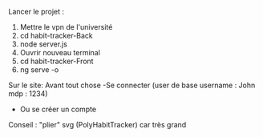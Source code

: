Lancer le projet :
1) Mettre le vpn de l'université 
2) cd habit-tracker-Back
3) node server.js
4) Ouvrir nouveau terminal
5) cd habit-tracker-Front
6) ng serve -o

Sur le site:
Avant tout chose
-Se connecter (user de base username : John mdp : 1234)
- Ou se créer un compte

Conseil : "plier" svg (PolyHabitTracker) car très grand 